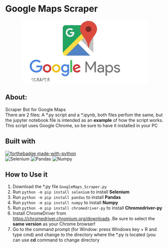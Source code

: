 # Google Maps Scraper
<p align="center">
<img src="./GoogleMapsScraper.jpg" width="400"/>
</p>

## About:
Scraper Bot for Google Maps <br>
There are 2 files: A *.py script and a *.ipynb, both files perfom the same, but the jupyter notebook file is intended as an **example** of how the script works. <br>
This script uses Google Chrome, so be sure to have it installed in your PC

## Built with
[![forthebadge made-with-python](http://ForTheBadge.com/images/badges/made-with-python.svg)](https://www.python.org/) <br>
![Selenium](https://img.shields.io/badge/-Selenium-43B02A?logo=django&logoColor=white&style=plastic)
![Pandas](https://img.shields.io/badge/-Pandas-150458?logo=pandas&logoColor=white&style=plastic)
![Numpy](https://img.shields.io/badge/-Numpy-013243?logo=numpy&logoColor=white&style=plastic)

## How to Use it
1. Download the *.py file `GoogleMaps_Scraper.py`
2. Run `python -m pip install selenium` to install **Selenium**
3. Run `python -m pip install pandas` to install **Pandas**
4. Run `python -m pip install numpy` to install **Numpy**
5. Run `python -m pip install chromedriver-py` to install **Chromedriver-py**
6. Install ChromeDriver from https://chromedriver.chromium.org/downloads .Be sure to select the **same version** as your Chrome browser!
7. Go to the command prompt (for Window: press Windows key + R and type cmd) and change to the directory where the *.py is located (you can use **cd** command to change directory




